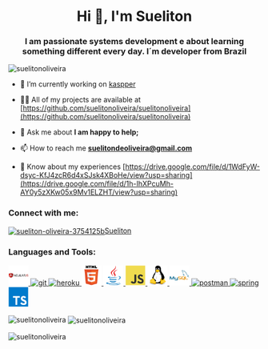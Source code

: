 <h1 align="center">Hi 👋, I'm Sueliton</h1>
<h3 align="center">I am passionate systems development e about learning something different every day. I´m developer from Brazil</h3>

<p align="left"> <img src="https://komarev.com/ghpvc/?username=suelitonoliveira&label=Profile%20views&color=0e75b6&style=flat" alt="suelitonoliveira" /> </p>

- 🔭 I’m currently working on [kaspper](https://www.kaspper.com/index.aspx)

- 👨‍💻 All of my projects are available at [https://github.com/suelitonoliveira/suelitonoliveira](https://github.com/suelitonoliveira/suelitonoliveira)

- 💬 Ask me about **I am happy to help;**

- 📫 How to reach me **suelitondeoliveira@gmail.com**

- 📄 Know about my experiences [https://drive.google.com/file/d/1WdFyW-dsyc-KfJ4zcR6d4xSJsk4XBoHe/view?usp=sharing](https://drive.google.com/file/d/1h-IhXPcuMh-AY0y5zXKw05x9Mv1ELZHT/view?usp=sharing)

<h3 align="left">Connect with me:</h3>
<p align="left">
<a href="https://linkedin.com/in/sueliton-oliveira-3754125b" target="blank"><img align="center" src="https://cdn.jsdelivr.net/npm/simple-icons@3.0.1/icons/linkedin.svg" alt="sueliton-oliveira-3754125b" height="30" width="40" />Sueliton</a>
</p>

<h3 align="left">Languages and Tools:</h3>
<p align="left"> <a href="https://angular.io" target="_blank"> <img src="https://raw.githubusercontent.com/devicons/devicon/master/icons/angularjs/angularjs-original-wordmark.svg" alt="angularjs" width="40" height="40"/> </a> <a href="https://aws.amazon.com" target="_blank"><a href="https://git-scm.com/" target="_blank"> <img src="https://www.vectorlogo.zone/logos/git-scm/git-scm-icon.svg" alt="git" width="40" height="40"/> </a> <a href="https://heroku.com" target="_blank"> <img src="https://www.vectorlogo.zone/logos/heroku/heroku-icon.svg" alt="heroku" width="40" height="40"/> </a> <a href="https://www.w3.org/html/" target="_blank"> <img src="https://raw.githubusercontent.com/devicons/devicon/master/icons/html5/html5-original-wordmark.svg" alt="html5" width="40" height="40"/> </a> <a href="https://www.java.com" target="_blank"> <img src="https://raw.githubusercontent.com/devicons/devicon/master/icons/java/java-original.svg" alt="java" width="40" height="40"/> </a> <a href="https://developer.mozilla.org/en-US/docs/Web/JavaScript" target="_blank"> <img src="https://raw.githubusercontent.com/devicons/devicon/master/icons/javascript/javascript-original.svg" alt="javascript" width="40" height="40"/> </a> <a href="https://www.linux.org/" target="_blank"> <img src="https://raw.githubusercontent.com/devicons/devicon/master/icons/linux/linux-original.svg" alt="linux" width="40" height="40"/> </a> <a href="https://www.mysql.com/" target="_blank"> <img src="https://raw.githubusercontent.com/devicons/devicon/master/icons/mysql/mysql-original-wordmark.svg" alt="mysql" width="40" height="40"/> </a> <a href="https://postman.com" target="_blank"> <img src="https://www.vectorlogo.zone/logos/getpostman/getpostman-icon.svg" alt="postman" width="40" height="40"/> </a> <a href="https://spring.io/" target="_blank"> <img src="https://www.vectorlogo.zone/logos/springio/springio-icon.svg" alt="spring" width="40" height="40"/> </a> <a href="https://www.typescriptlang.org/" target="_blank"> <img src="https://raw.githubusercontent.com/devicons/devicon/master/icons/typescript/typescript-original.svg" alt="typescript" width="40" height="40"/> </a> </p>

<p><img align="left" src="https://github-readme-stats.vercel.app/api/top-langs?username=suelitonoliveira&show_icons=true&locale=en&layout=compact" alt="suelitonoliveira" /></p>

<p>&nbsp;<img align="center" src="https://github-readme-stats.vercel.app/api?username=suelitonoliveira&show_icons=true&locale=en" alt="suelitonoliveira" /></p>

<p><img align="center" src="https://github-readme-streak-stats.herokuapp.com/?user=suelitonoliveira&" alt="suelitonoliveira" /></p>
